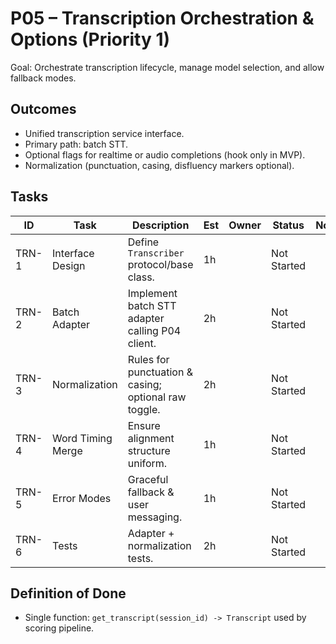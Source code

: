 # P05 – Transcription Orchestration & Options (Priority 1)

Goal: Orchestrate transcription lifecycle, manage model selection, and allow fallback modes.

## Outcomes
- Unified transcription service interface.
- Primary path: batch STT.
- Optional flags for realtime or audio completions (hook only in MVP).
- Normalization (punctuation, casing, disfluency markers optional).

## Tasks
| ID | Task | Description | Est | Owner | Status | Notes |
|----|------|-------------|-----|-------|--------|-------|
| TRN-1 | Interface Design | Define `Transcriber` protocol/base class. | 1h |  | Not Started | |
| TRN-2 | Batch Adapter | Implement batch STT adapter calling P04 client. | 2h |  | Not Started | |
| TRN-3 | Normalization | Rules for punctuation & casing; optional raw toggle. | 2h |  | Not Started | |
| TRN-4 | Word Timing Merge | Ensure alignment structure uniform. | 1h |  | Not Started | |
| TRN-5 | Error Modes | Graceful fallback & user messaging. | 1h |  | Not Started | |
| TRN-6 | Tests | Adapter + normalization tests. | 2h |  | Not Started | |

## Definition of Done
- Single function: `get_transcript(session_id) -> Transcript` used by scoring pipeline.
